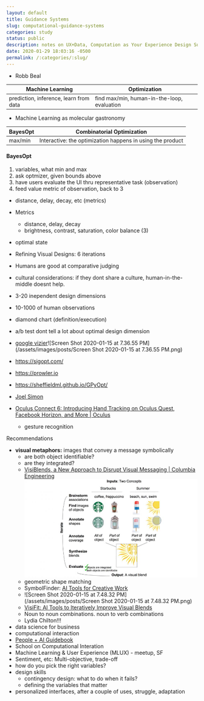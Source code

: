 ```yaml
---
layout: default
title: Guidance Systems
slug: computational-guidance-systems
categories: study
status: public
description: notes on UX+Data, Computation as Your Experience Design Superpower
date: 2020-01-29 18:03:16 -0500
permalink: /:categories/:slug/
---
```


- Robb Beal

| Machine Learning                       | Optimization                                |
| -------------------------------------- | ------------------------------------------- |
| prediction, inference, learn from data | find max/min, human-in-the-loop, evaluation |

- Machine Learning as molecular gastronomy

| BayesOpt | Combinatorial Optimization                                 |
| -------- | ---------------------------------------------------------- |
| max/min  | Interactive: the optimization happens in using the product |

#### BayesOpt

1. variables, what min and max
2. ask optmizer, given bounds above
3. have users evaluate the UI thru representative task (observation)
4. feed value metric of observation, back to 3

- distance, delay, decay, etc (metrics)

- Metrics

  - distance, delay, decay
  - brightness, contrast, saturation, color balance (3)

- optimal state

- Refining Visual Designs: 6 iterations

- Humans are good at comparative judging

- cultural considerations: if they dont share a culture, human-in-the-middle doesnt help.

- 3-20 inependent design dimensions

- 10-1000 of human observations

- diamond chart (definition/execution)

- a/b test dont tell a lot about optimal design dimension

- [google vizier](https://news.ycombinator.com/item?id=17851964)![Screen Shot 2020-01-15 at 7.36.55 PM](/assets/images/posts/Screen Shot 2020-01-15 at 7.36.55 PM.png)

- https://sigopt.com/

- https://prowler.io

- https://sheffieldml.github.io/GPyOpt/

- [Joel Simon](https://www.joelsimon.net/evo_floorplans.html)

- [Oculus Connect 6: Introducing Hand Tracking on Oculus Quest, Facebook Horizon, and More | Oculus](https://www.oculus.com/blog/oculus-connect-6-introducing-hand-tracking-on-oculus-quest-facebook-horizon-and-more/)

  - gesture recognition

Recommendations

- **visual metaphors:** images that convey a message symbolically
  - are both object identifiable?
  - are they integrated?
  - [VisiBlends, a New Approach to Disrupt Visual Messaging | Columbia Engineering](https://engineering.columbia.edu/press-releases/lydia-chilton-visiblends)![chilton-system_diagram_half_iterate_v2-1600](/assets/images/posts/chilton-system_diagram_half_iterate_v2-1600.jpg)
  - geometric shape matching
  - SymbolFinder: [AI Tools for Creative Work](https://www.slideshare.net/hmslydia/ai-tools-for-creative-work)
  - ![Screen Shot 2020-01-15 at 7.48.32 PM](/assets/images/posts/Screen Shot 2020-01-15 at 7.48.32 PM.png)
  - [VisiFit: AI Tools to Iteratively Improve Visual Blends](https://www.cs.columbia.edu/~chilton/web/my_publications/VisiFit_CHI_2020_submission.pdf)
  - Noun to noun combinations. noun to verb combinations
  - Lydia Chilton!!!
- data science for business
- computational interaction
- [People + AI Guidebook](https://pair.withgoogle.com/)
- School on Computational Interation
- Machine Learning & User Experience (MLUX) - meetup, SF
- Sentiment, etc: Multi-objective, trade-off
- how do you pick the right variables?
- design skills
  - contingency design: what to do when it fails?
  - defining the variables that matter
- personalized interfaces, after a couple of uses, struggle, adaptation

  